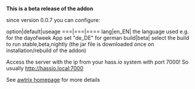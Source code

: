 **This is a beta release of the addon**

since version 0.0.7 you can configure:

option|default|useage
===|===|====
lang|en_EN| the language used e.g. for the dayofweek App set "de_DE" for german
build|beta| select the build to run stable,beta,nightly (the jar file is downloaded once on installation/rebuild of the addon)

Access the server with the ip from your hass.io system with port 7000!
So usually http://hassio.local:7000

See [awtrix homepage](https://docs.blueforcer.de/#/v2/README) for more details
